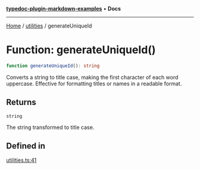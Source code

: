 [**typedoc-plugin-markdown-examples**](../../README.md) • **Docs**

***

[Home](../../README.md) / [utilities](../README.md) / generateUniqueId

# Function: generateUniqueId()

```ts
function generateUniqueId(): string
```

Converts a string to title case, making the first character of each word uppercase.
Effective for formatting titles or names in a readable format.

## Returns

`string`

The string transformed to title case.

## Defined in

[utilities.ts:41](https://github.com/typedoc2md/typedoc-plugin-markdown-examples/blob/main/dummy-api/src/utilities.ts#L41)
